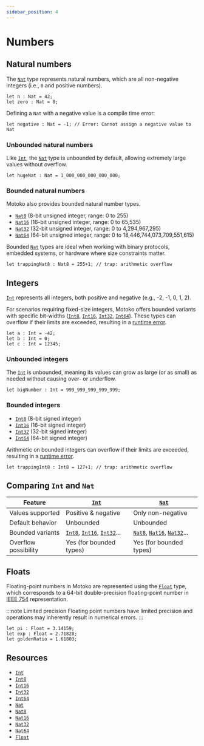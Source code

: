 ```yaml
---
sidebar_position: 4
---
```


# Numbers

## Natural numbers

The [`Nat`](https://internetcomputer.org/docs/motoko/base/Nat) type represents natural numbers, which are all non-negative integers (i.e., `0` and positive numbers).

```motoko no-repl
let n : Nat = 42;
let zero : Nat = 0;

```

Defining a `Nat` with a negative value is a compile time error:

``` motoko
let negative : Nat = -1; // Error: Cannot assign a negative value to Nat
```

### Unbounded natural numbers

Like [`Int`](https://internetcomputer.org/docs/motoko/base/Int), the [`Nat`](https://internetcomputer.org/docs/motoko/base/Nat) type is unbounded by default, allowing extremely large values without overflow.

```motoko no-repl
let hugeNat : Nat = 1_000_000_000_000_000;
```

### Bounded natural numbers

Motoko also provides bounded natural number types.

- [`Nat8`](https://internetcomputer.org/docs/motoko/base/Nat8)  (8-bit unsigned integer, range: 0 to 255)
- [`Nat16`](https://internetcomputer.org/docs/motoko/base/Nat16) (16-bit unsigned integer, range: 0 to 65,535)
- [`Nat32`](https://internetcomputer.org/docs/motoko/base/Nat32) (32-bit unsigned integer, range: 0 to 4,294,967,295)
- [`Nat64`](https://internetcomputer.org/docs/motoko/base/Nat64) (64-bit unsigned integer, range: 0 to 18,446,744,073,709,551,615)

Bounded [`Nat`](https://internetcomputer.org/docs/motoko/base/Nat) types are ideal when working with binary protocols, embedded systems, or hardware where size constraints matter.

```motoko no-repl
let trappingNat8 : Nat8 = 255+1; // trap: arithmetic overflow
```

## Integers

[`Int`](https://internetcomputer.org/docs/motoko/base/Int) represents all integers, both positive and negative (e.g., -2, -1, 0, 1, 2).

For scenarios requiring fixed-size integers, Motoko offers bounded variants with specific bit-widths ([`Int8`](https://internetcomputer.org/docs/motoko/base/Int8), [`Int16`](https://internetcomputer.org/docs/motoko/base/Int16), [`Int32`](https://internetcomputer.org/docs/motoko/base/Int32), [`Int64`](https://internetcomputer.org/docs/motoko/base/Int64)). These types can overflow if their limits are exceeded, resulting in a [runtime error](https://internetcomputer.org/docs/motoko/fundamentals/error-handling).

```motoko no-repl
let a : Int = -42;
let b : Int = 0;
let c : Int = 12345;
```

### Unbounded integers

The  [`Int`](https://internetcomputer.org/docs/motoko/base/Int) is unbounded, meaning its values can grow as large (or as small) as needed without causing over- or underflow.

```motoko no-repl
let bigNumber : Int = 999_999_999_999_999;
```

### Bounded integers

- [`Int8`](https://internetcomputer.org/docs/motoko/base/Int8)  (8-bit signed integer)
- [`Int16`](https://internetcomputer.org/docs/motoko/base/Int16) (16-bit signed integer)
- [`Int32`](https://internetcomputer.org/docs/motoko/base/Int32) (32-bit signed integer)
- [`Int64`](https://internetcomputer.org/docs/motoko/base/Int64) (64-bit signed integer)

Arithmetic on bounded integers can overflow if their limits are exceeded, resulting in a [runtime error](https://internetcomputer.org/docs/motoko/fundamentals/error-handling).

```motoko no-repl
let trappingInt8 : Int8 = 127+1; // trap: arithmetic overflow
```

## Comparing `Int` and `Nat`

| Feature               | [`Int`](https://internetcomputer.org/docs/motoko/base/Int)                      | [`Nat`](https://internetcomputer.org/docs/motoko/base/Nat)                    |
|-----------------------|----------------------------|--------------------------|
| Values supported      | Positive & negative        | Only non-negative        |
| Default behavior      | Unbounded                  | Unbounded                |
| Bounded variants      | [`Int8`](https://internetcomputer.org/docs/motoko/base/Int8), [`Int16`](https://internetcomputer.org/docs/motoko/base/Int16), [`Int32`](https://internetcomputer.org/docs/motoko/base/Int32)...| [`Nat8`](https://internetcomputer.org/docs/motoko/base/Nat8), [`Nat16`](https://internetcomputer.org/docs/motoko/base/Nat16), [`Nat32`](https://internetcomputer.org/docs/motoko/base/Nat32)...|
| Overflow possibility  | Yes (for bounded types)    | Yes (for bounded types)  |

## Floats

Floating-point numbers in Motoko are represented using the [`Float`](https://internetcomputer.org/docs/motoko/base/Float) type, which corresponds to a 64-bit double-precision floating-point number in [IEEE 754](https://en.wikipedia.org/wiki/IEEE_754) representation.

:::note Limited precision
Floating point numbers have limited precision and operations may inherently result in numerical errors.
:::

```motoko no-repl
let pi : Float = 3.14159;
let exp : Float = 2.71828;
let goldenRatio = 1.61803;
```

## Resources

- [`Int`](https://internetcomputer.org/docs/motoko/base/Int)
- [`Int8`](https://internetcomputer.org/docs/motoko/base/Int8)
- [`Int16`](https://internetcomputer.org/docs/motoko/base/Int16)
- [`Int32`](https://internetcomputer.org/docs/motoko/base/Int32)
- [`Int64`](https://internetcomputer.org/docs/motoko/base/Int64)
- [`Nat`](https://internetcomputer.org/docs/motoko/base/Nat)
- [`Nat8`](https://internetcomputer.org/docs/motoko/base/Nat8)
- [`Nat16`](https://internetcomputer.org/docs/motoko/base/Nat16)
- [`Nat32`](https://internetcomputer.org/docs/motoko/base/Nat32)
- [`Nat64`](https://internetcomputer.org/docs/motoko/base/Nat64)
- [`Float`](https://internetcomputer.org/docs/motoko/base/Float)

